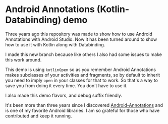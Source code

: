 # Android Annotations (Kotlin-Databinding) demo

Three years ago this repository was made to show how to use Android Annotations with Android Studio.
Now it has been turned around to show how to use it with Kotlin along with Databinding.

I made this new branch because like others I also had some issues to make this work around.

This demo is using `kotlinOpen` so as you remember Android Annotations makes subclasses of your
activities and fragments, so by default to inherit you need to imply `open` in your classes for that
to work. So that's a way to save you from doing it every time. You don't have to use it.

I also made this demo flavors, and debug suffix friendly.

It's been more than three years since I discovered [Android-Annotations](http://androidannotations.org/) and is one of my favorite
Android libraries. I am so grateful for those who have contributed and keep it running.
